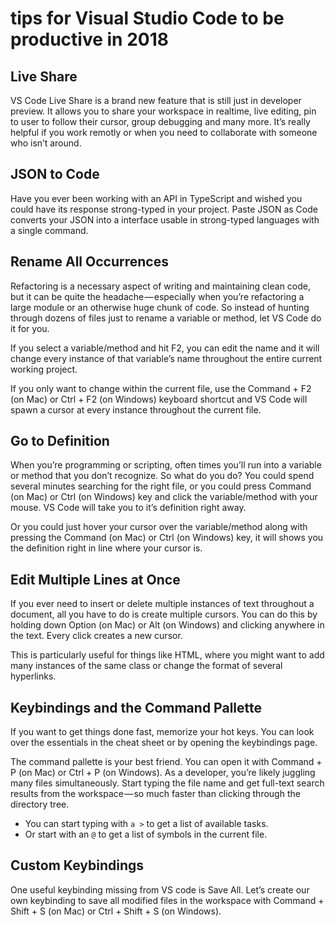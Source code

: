 # tips for Visual Studio Code to be productive in 2018

## Live Share

VS Code Live Share is a brand new feature that is still just in developer preview. It allows you to share your workspace in realtime, live editing, pin to user to follow their cursor, group debugging and many more. It’s really helpful if you work remotly or when you need to collaborate with someone who isn’t around.

## JSON to Code

Have you ever been working with an API in TypeScript and wished you could have its response strong-typed in your project. Paste JSON as Code converts your JSON into a interface usable in strong-typed languages with a single command.

## Rename All Occurrences

Refactoring is a necessary aspect of writing and maintaining clean code, but it can be quite the headache — especially when you’re refactoring a large module or an otherwise huge chunk of code. So instead of hunting through dozens of files just to rename a variable or method, let VS Code do it for you.

If you select a variable/method and hit F2, you can edit the name and it will change every instance of that variable’s name throughout the entire current working project.

If you only want to change within the current file, use the Command + F2 (on Mac) or Ctrl + F2 (on Windows) keyboard shortcut and VS Code will spawn a cursor at every instance throughout the current file.

## Go to Definition

When you’re programming or scripting, often times you’ll run into a variable or method that you don’t recognize. So what do you do? You could spend several minutes searching for the right file, or you could press Command (on Mac) or Ctrl (on Windows) key and click the variable/method with your mouse. VS Code will take you to it’s definition right away.

Or you could just hover your cursor over the variable/method along with pressing the Command (on Mac) or Ctrl (on Windows) key, it will shows you the definition right in line where your cursor is.

## Edit Multiple Lines at Once

If you ever need to insert or delete multiple instances of text throughout a document, all you have to do is create multiple cursors. You can do this by holding down Option (on Mac) or Alt (on Windows) and clicking anywhere in the text. Every click creates a new cursor.

This is particularly useful for things like HTML, where you might want to add many instances of the same class or change the format of several hyperlinks.

## Keybindings and the Command Pallette

If you want to get things done fast, memorize your hot keys. You can look over the essentials in the cheat sheet or by opening the keybindings page.

The command pallette is your best friend. You can open it with Command + P (on Mac) or Ctrl + P (on Windows). As a developer, you’re likely juggling many files simultaneously. Start typing the file name and get full-text search results from the workspace — so much faster than clicking through the directory tree.

- You can start typing with `a >` to get a list of available tasks.
- Or start with an `@` to get a list of symbols in the current file.

## Custom Keybindings

One useful keybinding missing from VS code is Save All. Let’s create our own keybinding to save all modified files in the workspace with Command + Shift + S (on Mac) or Ctrl + Shift + S (on Windows).
